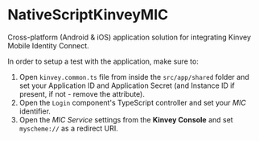 # NativeScriptKinveyMIC
Cross-platform (Android &amp; iOS) application solution for integrating Kinvey Mobile Identity Connect.


In order to setup a test with the application, make sure to:

1. Open `kinvey.common.ts` file from inside the `src/app/shared` folder and set your Application ID and Application Secret (and Instance ID if present, if not - remove the attribute).
2. Open the `Login` component's TypeScript controller and set your _MIC_ identifier.
3. Open the _MIC Service_ settings from the __Kinvey Console__ and set `myscheme://` as a redirect URI.